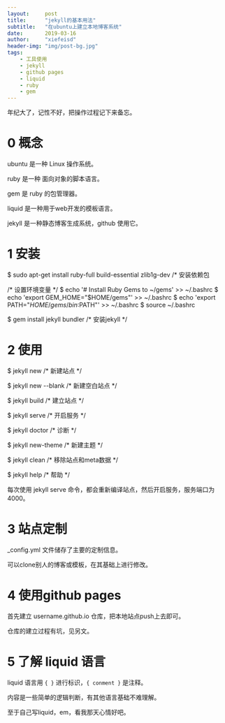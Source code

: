 ```yaml
---
layout:     post
title:      "jekyll的基本用法"
subtitle:   "在ubuntu上建立本地博客系统"
date:       2019-03-16
author:     "xiefeisd"
header-img: "img/post-bg.jpg"
tags:
    - 工具使用
    - jekyll
    - github pages
    - liquid
    - ruby
    - gem
---
```


年纪大了，记性不好，把操作过程记下来备忘。

# 0 概念

ubuntu 是一种 Linux 操作系统。

ruby 是一种 面向对象的脚本语言。

gem 是 ruby 的包管理器。

liquid 是一种用于web开发的模板语言。

jekyll 是一种静态博客生成系统，github 使用它。

# 1 安装

$ sudo apt-get install ruby-full build-essential zlib1g-dev /* 安装依赖包

/* 设置环境变量 */
$ echo '# Install Ruby Gems to ~/gems' >> ~/.bashrc
$ echo 'export GEM_HOME="$HOME/gems"' >> ~/.bashrc
$ echo 'export PATH="$HOME/gems/bin:$PATH"' >> ~/.bashrc
$ source ~/.bashrc

$ gem install jekyll bundler /* 安装jekyll */

# 2 使用

$ jekyll new /* 新建站点 */

$ jekyll new --blank /* 新建空白站点 */

$ jekyll build /* 建立站点 */

$ jekyll serve /* 开启服务 */

$ jekyll doctor /* 诊断 */

$ jekyll new-theme /* 新建主题 */

$ jekyll clean /* 移除站点和meta数据 */

$ jekyll help /* 帮助 */

每次使用 jekyll serve 命令，都会重新编译站点，然后开启服务，服务端口为4000。

# 3 站点定制

_config.yml 文件储存了主要的定制信息。

可以clone别人的博客或模板，在其基础上进行修改。

# 4 使用github pages

首先建立 username.github.io 仓库，把本地站点push上去即可。

仓库的建立过程有坑，见另文。

# 5 了解 liquid 语言

liquid 语言用 `{ }` 进行标识，`{ conment }` 是注释。

内容是一些简单的逻辑判断，有其他语言基础不难理解。

至于自己写liquid，em，看我那天心情好吧。